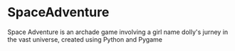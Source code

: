 # SpaceAdventure
Space Adventure is an archade game involving a girl name dolly's jurney in the vast universe, created using Python and Pygame 
